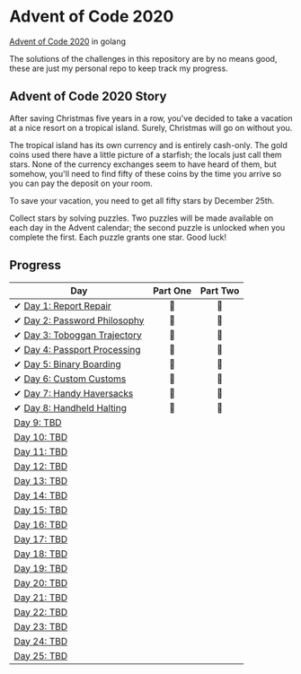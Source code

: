 # Advent of Code 2020

[Advent of Code 2020](https://adventofcode.com/2020) in golang

The solutions of the challenges in this repository are by no means good, these are just my personal repo to keep track my progress.

## Advent of Code 2020 Story

After saving Christmas five years in a row, you've decided to take a vacation at a nice resort on a tropical island. 
Surely, Christmas will go on without you.

The tropical island has its own currency and is entirely cash-only. The gold coins used there have a little picture of a starfish; 
the locals just call them stars. 
None of the currency exchanges seem to have heard of them, 
but somehow, you'll need to find fifty of these coins by the time you arrive so you can pay the deposit on your room.

To save your vacation, you need to get all fifty stars by December 25th.

Collect stars by solving puzzles. 
Two puzzles will be made available on each day in the Advent calendar; the second puzzle is unlocked when you complete the first. 
Each puzzle grants one star. Good luck!

## Progress

| Day  | Part One | Part Two | 
|---|:---:|:---:|
| ✔ [Day 1: Report Repair](https://github.com/JaDuyve/AdventOfCode2020/tree/main/calendar/day01)| 🌟 | 🌟 |
| ✔ [Day 2: Password Philosophy](https://github.com/JaDuyve/AdventOfCode2020/tree/main/calendar/day02)| 🌟 | 🌟 |
| ✔ [Day 3: Toboggan Trajectory](https://github.com/JaDuyve/AdventOfCode2020/tree/main/calendar/day03)| 🌟 | 🌟 |
| ✔ [Day 4: Passport Processing](https://github.com/JaDuyve/AdventOfCode2020/tree/main/calendar/day04)| 🌟 | 🌟 |
| ✔ [Day 5: Binary Boarding](https://github.com/JaDuyve/AdventOfCode2020/tree/main/calendar/day05)| 🌟 | 🌟 |
| ✔ [Day 6: Custom Customs](https://github.com/JaDuyve/AdventOfCode2020/tree/main/calendar/day06)| 🌟 | 🌟 |
| ✔ [Day 7: Handy Haversacks](https://github.com/JaDuyve/AdventOfCode2020/tree/main/calendar/day07)| 🌟 | 🌟 |
| ✔ [Day 8: Handheld Halting](https://github.com/JaDuyve/AdventOfCode2020/tree/main/calendar/day08)| 🌟 | 🌟 |
| [Day 9: TBD]()| | |
| [Day 10: TBD]()| | |
| [Day 11: TBD]()| | |
| [Day 12: TBD]()| | |
| [Day 13: TBD]()| | |
| [Day 14: TBD]()| | |
| [Day 15: TBD]()| | |
| [Day 16: TBD]()| | |
| [Day 17: TBD]()| | |
| [Day 18: TBD]()| | |
| [Day 19: TBD]()| | |
| [Day 20: TBD]()| | |
| [Day 21: TBD]()| | |
| [Day 22: TBD]()| | |
| [Day 23: TBD]()| | |
| [Day 24: TBD]()| | |
| [Day 25: TBD]()| | |